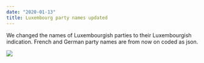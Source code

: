 ```yaml
---
date: "2020-01-13"
title: Luxembourg party names updated
---
```


We changed the names of Luxembourgish parties to their Luxembourgish indication.
French and German party names are from now on coded as json.

![](/images/parliament-netherlands.jpg)
